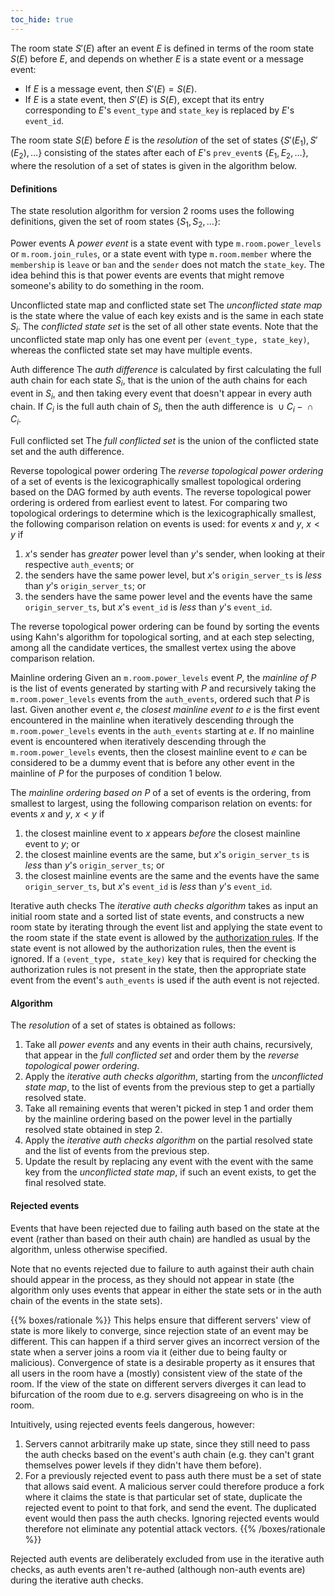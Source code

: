 ```yaml
---
toc_hide: true
---
```


The room state *S*′(*E*) after an event *E* is defined in terms of the
room state *S*(*E*) before *E*, and depends on whether *E* is a state
event or a message event:

-   If *E* is a message event, then *S*′(*E*) = *S*(*E*).
-   If *E* is a state event, then *S*′(*E*) is *S*(*E*), except that its
    entry corresponding to *E*'s `event_type` and `state_key` is
    replaced by *E*'s `event_id`.

The room state *S*(*E*) before *E* is the *resolution* of the set of
states {*S*′(*E*<sub>1</sub>), *S*′(*E*<sub>2</sub>), …} consisting of
the states after each of *E*'s `prev_event`s
{*E*<sub>1</sub>, *E*<sub>2</sub>, …}, where the resolution of a set of
states is given in the algorithm below.

#### Definitions

The state resolution algorithm for version 2 rooms uses the following
definitions, given the set of room states
{*S*<sub>1</sub>, *S*<sub>2</sub>, …}:

Power events
A *power event* is a state event with type `m.room.power_levels` or
`m.room.join_rules`, or a state event with type `m.room.member` where
the `membership` is `leave` or `ban` and the `sender` does not match the
`state_key`. The idea behind this is that power events are events that
might remove someone's ability to do something in the room.

Unconflicted state map and conflicted state set
The *unconflicted state map* is the state where the value of each key
exists and is the same in each state *S*<sub>*i*</sub>. The *conflicted
state set* is the set of all other state events. Note that the
unconflicted state map only has one event per `(event_type, state_key)`,
whereas the conflicted state set may have multiple events.

Auth difference
The *auth difference* is calculated by first calculating the full auth
chain for each state *S*<sub>*i*</sub>, that is the union of the auth
chains for each event in *S*<sub>*i*</sub>, and then taking every event
that doesn't appear in every auth chain. If *C*<sub>*i*</sub> is the
full auth chain of *S*<sub>*i*</sub>, then the auth difference is
 ∪ *C*<sub>*i*</sub> −  ∩ *C*<sub>*i*</sub>.

Full conflicted set
The *full conflicted set* is the union of the conflicted state set and
the auth difference.

Reverse topological power ordering
The *reverse topological power ordering* of a set of events is the
lexicographically smallest topological ordering based on the DAG formed
by auth events. The reverse topological power ordering is ordered from
earliest event to latest. For comparing two topological orderings to
determine which is the lexicographically smallest, the following
comparison relation on events is used: for events *x* and *y*,
*x* &lt; *y* if

1.  *x*'s sender has *greater* power level than *y*'s sender, when
    looking at their respective `auth_event`s; or
2.  the senders have the same power level, but *x*'s `origin_server_ts`
    is *less* than *y*'s `origin_server_ts`; or
3.  the senders have the same power level and the events have the same
    `origin_server_ts`, but *x*'s `event_id` is *less* than *y*'s
    `event_id`.

The reverse topological power ordering can be found by sorting the
events using Kahn's algorithm for topological sorting, and at each step
selecting, among all the candidate vertices, the smallest vertex using
the above comparison relation.

Mainline ordering
Given an `m.room.power_levels` event *P*, the *mainline of* *P* is the
list of events generated by starting with *P* and recursively taking the
`m.room.power_levels` events from the `auth_events`, ordered such that
*P* is last. Given another event *e*, the *closest mainline event to*
*e* is the first event encountered in the mainline when iteratively
descending through the `m.room.power_levels` events in the `auth_events`
starting at *e*. If no mainline event is encountered when iteratively
descending through the `m.room.power_levels` events, then the closest
mainline event to *e* can be considered to be a dummy event that is
before any other event in the mainline of *P* for the purposes of
condition 1 below.

The *mainline ordering based on* *P* of a set of events is the ordering,
from smallest to largest, using the following comparison relation on
events: for events *x* and *y*, *x* &lt; *y* if

1.  the closest mainline event to *x* appears *before* the closest
    mainline event to *y*; or
2.  the closest mainline events are the same, but *x*'s
    `origin_server_ts` is *less* than *y*'s `origin_server_ts`; or
3.  the closest mainline events are the same and the events have the
    same `origin_server_ts`, but *x*'s `event_id` is *less* than *y*'s
    `event_id`.

Iterative auth checks
The *iterative auth checks algorithm* takes as input an initial room
state and a sorted list of state events, and constructs a new room state
by iterating through the event list and applying the state event to the
room state if the state event is allowed by the [authorization
rules](/server-server-api#authorization-rules).
If the state event is not allowed by the authorization rules, then the
event is ignored. If a `(event_type, state_key)` key that is required
for checking the authorization rules is not present in the state, then
the appropriate state event from the event's `auth_events` is used if
the auth event is not rejected.

#### Algorithm

The *resolution* of a set of states is obtained as follows:

1.  Take all *power events* and any events in their auth chains,
    recursively, that appear in the *full conflicted set* and order them
    by the *reverse topological power ordering*.
2.  Apply the *iterative auth checks algorithm*, starting from the
    *unconflicted state map*, to the list of events from the previous
    step to get a partially resolved state.
3.  Take all remaining events that weren't picked in step 1 and order
    them by the mainline ordering based on the power level in the
    partially resolved state obtained in step 2.
4.  Apply the *iterative auth checks algorithm* on the partial resolved
    state and the list of events from the previous step.
5.  Update the result by replacing any event with the event with the
    same key from the *unconflicted state map*, if such an event exists,
    to get the final resolved state.

#### Rejected events

Events that have been rejected due to failing auth based on the state at
the event (rather than based on their auth chain) are handled as usual
by the algorithm, unless otherwise specified.

Note that no events rejected due to failure to auth against their auth
chain should appear in the process, as they should not appear in state
(the algorithm only uses events that appear in either the state sets or
in the auth chain of the events in the state sets).

{{% boxes/rationale %}}
This helps ensure that different servers' view of state is more likely
to converge, since rejection state of an event may be different. This
can happen if a third server gives an incorrect version of the state
when a server joins a room via it (either due to being faulty or
malicious). Convergence of state is a desirable property as it ensures
that all users in the room have a (mostly) consistent view of the state
of the room. If the view of the state on different servers diverges it
can lead to bifurcation of the room due to e.g. servers disagreeing on
who is in the room.

Intuitively, using rejected events feels dangerous, however:

1.  Servers cannot arbitrarily make up state, since they still need to
    pass the auth checks based on the event's auth chain (e.g. they
    can't grant themselves power levels if they didn't have them
    before).
2.  For a previously rejected event to pass auth there must be a set of
    state that allows said event. A malicious server could therefore
    produce a fork where it claims the state is that particular set of
    state, duplicate the rejected event to point to that fork, and send
    the event. The duplicated event would then pass the auth checks.
    Ignoring rejected events would therefore not eliminate any potential
    attack vectors.
{{% /boxes/rationale %}}

Rejected auth events are deliberately excluded from use in the iterative
auth checks, as auth events aren't re-authed (although non-auth events
are) during the iterative auth checks.
